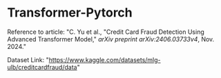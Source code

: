 # Transformer-Pytorch


Reference to article: "C. Yu et al., "Credit Card Fraud Detection Using Advanced Transformer Model," *arXiv preprint arXiv:2406.03733v4*, Nov. 2024."



Dataset Link: "https://www.kaggle.com/datasets/mlg-ulb/creditcardfraud/data"
